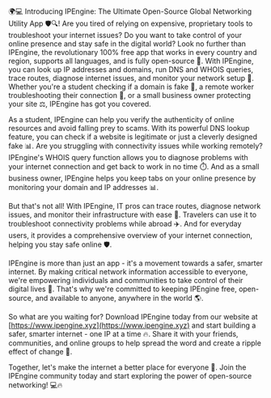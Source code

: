 🌍💻 Introducing IPEngine: The Ultimate Open-Source Global Networking Utility App 🛡️🔍! Are you tired of relying on expensive, proprietary tools to troubleshoot your internet issues? Do you want to take control of your online presence and stay safe in the digital world? Look no further than IPEngine, the revolutionary 100% free app that works in every country and region, supports all languages, and is fully open-source 📡. With IPEngine, you can look up IP addresses and domains, run DNS and WHOIS queries, trace routes, diagnose internet issues, and monitor your network setup 🔧. Whether you're a student checking if a domain is fake 💸, a remote worker troubleshooting their connection 🏢, or a small business owner protecting your site ⚖️, IPEngine has got you covered.

As a student, IPEngine can help you verify the authenticity of online resources and avoid falling prey to scams. With its powerful DNS lookup feature, you can check if a website is legitimate or just a cleverly designed fake 📊. Are you struggling with connectivity issues while working remotely? IPEngine's WHOIS query function allows you to diagnose problems with your internet connection and get back to work in no time ⏱️. And as a small business owner, IPEngine helps you keep tabs on your online presence by monitoring your domain and IP addresses 📊.

But that's not all! With IPEngine, IT pros can trace routes, diagnose network issues, and monitor their infrastructure with ease 🔧. Travelers can use it to troubleshoot connectivity problems while abroad ✈️. And for everyday users, it provides a comprehensive overview of your internet connection, helping you stay safe online 🛡️.

IPEngine is more than just an app - it's a movement towards a safer, smarter internet. By making critical network information accessible to everyone, we're empowering individuals and communities to take control of their digital lives 💪. That's why we're committed to keeping IPEngine free, open-source, and available to anyone, anywhere in the world 🌎.

So what are you waiting for? Download IPEngine today from our website at [https://www.ipengine.xyz](https://www.ipengine.xyz) and start building a safer, smarter internet - one IP at a time 🔥. Share it with your friends, communities, and online groups to help spread the word and create a ripple effect of change 💫.

Together, let's make the internet a better place for everyone 🌈. Join the IPEngine community today and start exploring the power of open-source networking! 💻🔥